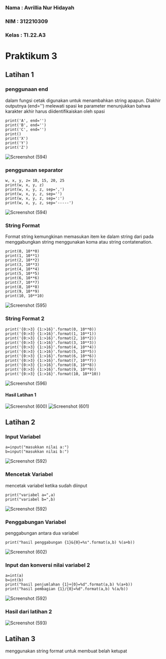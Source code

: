 ### Nama : Avrillia Nur Hidayah

### NIM : 312210309

### Kelas : TI.22.A3

# Praktikum 3

## Latihan 1

### penggunaan end

dalam fungsi cetak digunakan untuk menambahkan string apapun. Diakhir outputnya (end='') melewati spasi ke parameter menunjukkan bahwa karakter akhir harus diidentifikaiskan oleh spasi

```
print('A', end='')
print('B', end='')
print('C', end='')
print()
print('X')
print('Y')
print('Z')
```

![Screenshot (594)](https://user-images.githubusercontent.com/115686359/198209113-84a18816-28f0-4389-a460-56252e4e31b8.png)

### penggunaan separator

```
w, x, y, z= 10, 15, 20, 25
print(w, x, y, z)
print(w, x, y, z, sep=',')
print(w, x, y, z, sep='')
print(w, x, y, z, sep=':')
print(w, x, y, z, sep='-----')
```

![Screenshot (594)](https://user-images.githubusercontent.com/115686359/198211343-21136587-2efa-4a92-81a6-444e4ef79f0b.png)



### String Format

Format string kemungkinan memasukan item ke dalam string dari pada menggabungkan string menggunakan koma atau string contatenation.

```
print(0, 10**0)
print(1, 10**1)
print(2, 10**2)
print(3, 10**3)
print(4, 10**4)
print(5, 10**5)
print(6, 10**6)
print(7, 10**7)
print(8, 10**8)
print(9, 10**9)
print(10, 10**10)
```

![Screenshot (595)](https://user-images.githubusercontent.com/115686359/198214330-eebd10af-726e-4d85-8f8b-25a91d10c575.png)

### String Format 2

```
print('{0:>3} {1:>16}'.format(0, 10**0))
print('{0:>3} {1:>16}'.format(1, 10**1))
print('{0:>3} {1:>16}'.format(2, 10**2))
print('{0:>3} {1:>16}'.format(3, 10**3))
print('{0:>3} {1:>16}'.format(4, 10**4))
print('{0:>3} {1:>16}'.format(5, 10**5))
print('{0:>3} {1:>16}'.format(6, 10**6))
print('{0:>3} {1:>16}'.format(7, 10**7))
print('{0:>3} {1:>16}'.format(8, 10**8))
print('{0:>3} {1:>16}'.format(9, 10**9))
print('{0:>3} {1:>16}'.format(10, 10**10))
```

![Screenshot (596)](https://user-images.githubusercontent.com/115686359/198215087-002db1e5-0b56-4074-9b5b-3c84e8ef8877.png)

#### Hasil Latihan 1

![Screenshot (600)](https://user-images.githubusercontent.com/115686359/198220166-3436ef03-bc1f-4c25-afd1-552f9b8a6cd3.png)
![Screenshot (601)](https://user-images.githubusercontent.com/115686359/198220799-01bdc5fc-689a-44e8-97d1-7c4cdb29f7aa.png)

## Latihan 2

### Input Variabel

```
a=input("masukkan nilai a:")
b=input("masukkan nilai b:")
```

![Screenshot (592)](https://user-images.githubusercontent.com/115686359/198222142-29377500-0c60-4d93-8110-c892d1ef898f.png)

### Mencetak Variabel

mencetak variabel ketika sudah diinput

```
print("variabel a=",a)
print("variabel b=",b)
```

![Screenshot (592)](https://user-images.githubusercontent.com/115686359/198223544-edf1e693-fec1-4761-8266-fe5ef427093a.png)

### Penggabungan Variabel

penggabungan antara dua variabel

```
print("hasil penggabungan {1}&{0}=%s".format(a,b) %(a+b))
```

![Screenshot (602)](https://user-images.githubusercontent.com/115686359/198224483-ffd0b054-a253-49e7-8348-5e3df7546aac.png)

### Input dan konversi nilai variabel 2

```
a=int(a)
b=int(b)
print("hasil penjumlahan {1}+{0}=%d".format(a,b) %(a+b))
print("hasil pembagian {1}/{0}=%d".format(a,b) %(a/b))
```

![Screenshot (592)](https://user-images.githubusercontent.com/115686359/198226027-e075f7f7-69d0-49c0-8429-74a42759d8f3.png)

### Hasil dari latihan 2

![Screenshot (593)](https://user-images.githubusercontent.com/115686359/198226658-350cda7a-f863-4439-8f05-7d8d29c5266f.png)

## Latihan 3

menggunakan string format untuk membuat belah ketupat



